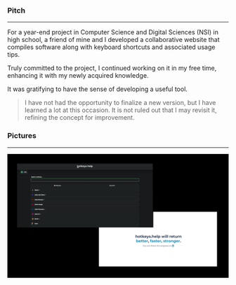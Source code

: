 ### Pitch

---

For a year-end project in Computer Science and Digital Sciences (NSI) in high school, a friend of mine and I developed a
collaborative website that compiles software along with keyboard shortcuts and associated usage tips.

Truly committed to the project, I continued working on it in my free time,
enhancing it with my newly acquired knowledge.

It was gratifying to have the sense of developing a useful tool.

> I have not had the opportunity to finalize a new version, but I have learned a lot at this occasion. 
It is not ruled out that I may revisit it, refining the concept for improvement.

### Pictures

---
![Website screenshots](screenshots.png)

